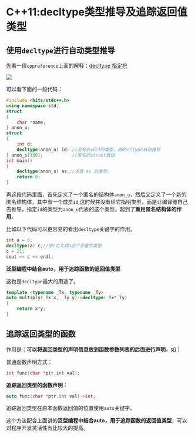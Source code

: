 # C++11:decltype类型推导及追踪返回值类型

## 使用`decltype`进行自动类型推导

先看一段`cppreference`上面的解释：[decltype 指定符](https://zh.cppreference.com/w/cpp/language/decltype)

![](https://i.loli.net/2018/12/24/5c20a6597638f.png)

可以看下面的一段代码：

```cpp
#include <bits/stdc++.h>
using namespace std;
struct
{
    char *name;
} anon_u;
struct
{
    int d;
    decltype(anon_u) id; //没有告诉id的类型，用decltype自动推导
} anon_s[100];           //匿名的struct数组
int main()
{
    decltype(anon_s) as;//注意 as 的类型。
    return 0;
}
```

再这段代码里面，首先定义了一个匿名的结构体`anon_u`，然后又定义了一个新的匿名结构体，其中有一个成员`id`,这时候并没有给它指明类型，而是让编译器自己去推导，指定`id`的类型为`anon_u`代表的这个类型。起到了**重用匿名结构体的作用**。

比如以下代码可以更容易的看出`decltype`关键字的作用。

```cpp
int a = 6;
decltype(a) c;//把c定义成a这个变量的类型
c = 21;
cout << c << endl;
```

**泛型编程中结合auto，用于追踪函数的返回值类型**

这也是`decltype`最大的用途了。

```cpp
template <typename _Tx, typename _Ty>
auto multiply(_Tx x, _Ty y)->decltype(_Tx*_Ty)
{
    return x*y;
}
```

## 追踪返回类型的函数

作用是：**可以将返回类型的声明信息放到函数参数列表的后面进行声明**。如：

普通函数声明方式：

```cpp
int func(char *ptr,int val);
```

**追踪返回类型的函数声明**：

```cpp
auto func(char *ptr.int val)->int;
```

追踪返回类型在原本函数返回值的位置使用`auto`关键字。

这个方法配合上面讲的**泛型编程中结合auto，用于追踪函数的返回值类型**，可以对程序开发灵活性有比较大的提高。

